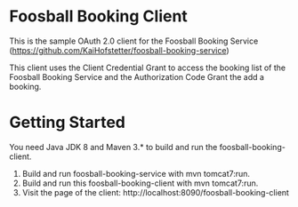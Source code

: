 Foosball Booking Client
=======================

This is the sample OAuth 2.0 client for the Foosball Booking Service (https://github.com/KaiHofstetter/foosball-booking-service)

This client uses the Client Credential Grant to access the booking list of the Foosball Booking Service and the Authorization Code Grant the add a booking.

Getting Started
===============
You need Java JDK 8 and Maven 3.* to build and run the foosball-booking-client.
1. Build and run foosball-booking-service with mvn tomcat7:run.
2. Build and run this foosball-booking-client with mvn tomcat7:run.
3. Visit the page of the client: http://localhost:8090/foosball-booking-client



